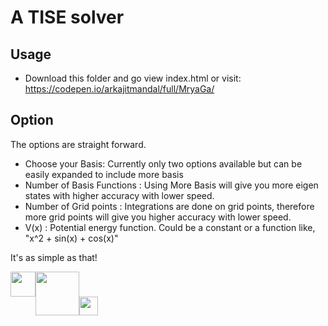 
A TISE solver
===
## Usage

* Download this folder and go view index.html or visit: https://codepen.io/arkajitmandal/full/MryaGa/

## Option

The options are straight forward. 
* Choose your Basis: Currently only two options available but can be easily expanded to include more basis
* Number of Basis Functions : Using More Basis will give you more eigen states with higher accuracy with lower speed.
* Number of Grid points : Integrations are done on grid points, therefore more grid points will give you higher accuracy with lower speed.
* V(x) : Potential energy function. Could be a constant or a function like,  "x^2 + sin(x) + cos(x)" 

It's as simple as that!

<img src='http://numericjs.com/resources/paperplane-small.png' width='40px' style='float:left'/><img src='http://mathjs.org/css/img/mathjs_330x100.png' width='70px' /><img src='https://upload.wikimedia.org/wikipedia/commons/3/37/Plotly-logo-01-square.png' width='30px' />